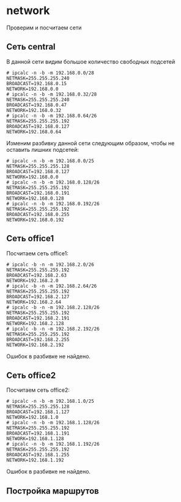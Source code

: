 # network

Проверим и посчитаем сети

## Сеть central

В данной сети видим большое количество свободных подсетей

	# ipcalc -n -b -m 192.168.0.0/28
	NETMASK=255.255.255.240
	BROADCAST=192.168.0.15
	NETWORK=192.168.0.0
	# ipcalc -n -b -m 192.168.0.32/28
	NETMASK=255.255.255.240
	BROADCAST=192.168.0.47
	NETWORK=192.168.0.32
	# ipcalc -n -b -m 192.168.0.64/26
	NETMASK=255.255.255.192
	BROADCAST=192.168.0.127
	NETWORK=192.168.0.64

Изменим разбивку данной сети следующим образом, чтобы не оставить лишних подсетей:

	# ipcalc -n -b -m 192.168.0.0/25
	NETMASK=255.255.255.128
	BROADCAST=192.168.0.127
	NETWORK=192.168.0.0
	# ipcalc -n -b -m 192.168.0.128/26
	NETMASK=255.255.255.192
	BROADCAST=192.168.0.191
	NETWORK=192.168.0.128
	# ipcalc -n -b -m 192.168.0.192/26
	NETMASK=255.255.255.192
	BROADCAST=192.168.0.255
	NETWORK=192.168.0.192


## Сеть office1

Посчитаем сеть office1:

	# ipcalc -b -n -m 192.168.2.0/26
	NETMASK=255.255.255.192
	BROADCAST=192.168.2.63
	NETWORK=192.168.2.0
	# ipcalc -b -n -m 192.168.2.64/26
	NETMASK=255.255.255.192
	BROADCAST=192.168.2.127
	NETWORK=192.168.2.64
	# ipcalc -b -n -m 192.168.2.128/26
	NETMASK=255.255.255.192
	BROADCAST=192.168.2.191
	NETWORK=192.168.2.128
	# ipcalc -b -n -m 192.168.2.192/26
	NETMASK=255.255.255.192
	BROADCAST=192.168.2.255
	NETWORK=192.168.2.192

Ошибок в разбивке не найдено.

## Сеть office2

Посчитаем сеть office2:

	# ipcalc -n -b -m 192.168.1.0/25 
	NETMASK=255.255.255.128
	BROADCAST=192.168.1.127
	NETWORK=192.168.1.0
	# ipcalc -n -b -m 192.168.1.128/26
	NETMASK=255.255.255.192
	BROADCAST=192.168.1.191
	NETWORK=192.168.1.128
	# ipcalc -n -b -m 192.168.1.192/26
	NETMASK=255.255.255.192
	BROADCAST=192.168.1.255
	NETWORK=192.168.1.192

Ошибок в разбивке не найдено.

## Постройка маршрутов

